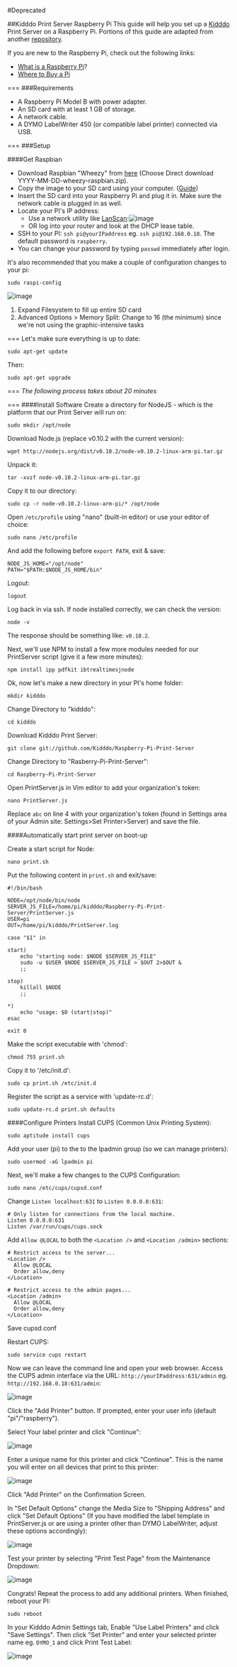 #Deprecated

##Kidddo Print Server Raspberry Pi
This guide will help you set up a [Kidddo](http://kidddo.com) Print Server on a Raspberry Pi. Portions of this guide are adapted from another [repository](https://github.com/churchio/checkin-printer).

If you are new to the Raspberry Pi, check out the following links:

* [What is a Raspberry Pi](http://www.youtube.com/watch?v=e0wkVVVLvR8#t=49)?
* [Where to Buy a Pi](https://www.google.com/shopping/product/16525736034140563056?q=raspberry+pi&client=safari&rls=en&bav=on.2,or.r_qf.&bvm=bv.59930103,d.cGU,pv.xjs.s.en_US.eYG7PyzNpLg.O&biw=1532&bih=1011&tch=1&ech=1&psi=CBvkUqGmBcmFogTU3oHgAQ.1390680841259.3&prds=hsec:online&ei=CRvkUtXXPIT9oATDxoHIBw&ved=0CIIEENkrMAA)

===
###Requirements
* A Raspberry Pi Model B with power adapter.
* An SD card with at least 1 GB of storage.
* A network cable.
* A DYMO LabelWriter 450 (or compatible label printer) connected via USB.

===
###Setup

####Get Raspbian
* Download Raspbian "Wheezy" from [here](http://www.raspberrypi.org/downloads) (Choose Direct download YYYY-MM-DD-wheezy-raspbian.zip).
* Copy the image to your SD card using your computer. ([Guide](http://elinux.org/RPi_Easy_SD_Card_Setup))
* Insert the SD card into your Raspberry Pi and plug it in. Make sure the network cable is plugged in as well.
* Locate your PI's IP address:
	* Use a network utility like [LanScan](https://itunes.apple.com/us/app/lanscan/id472226235?mt=12):![image](https://dl.dropboxusercontent.com/u/222645/Kidddo/github/screen_shot_2014-02-19_at_3.46.05_pm_7d9f.png)
	* OR log into your router and look at the DHCP lease table.
* SSH to your PI: `ssh pi@yourIPaddress` eg. `ssh pi@192.168.0.18`. The default password is `raspberry`.
* You can change your password by typing `passwd` immediately after login.

It's also recommended that you make a couple of configuration changes to your pi:

    sudo raspi-config

![image](https://dl.dropboxusercontent.com/u/222645/Kidddo/github/screen_shot_2014-02-25_at_5.44.54_pm_ec2b.png)

1. Expand Filesystem to fill up entire SD card
2. Advanced Options > Memory Split: Change to 16 (the minimum) since we're not using the graphic-intensive tasks

===
Let's make sure everything is up to date:

    sudo apt-get update

Then:

    sudo apt-get upgrade

===
*The following process takes about 20 minutes*

===
####Install Software
Create a directory for NodeJS - which is the platform that our Print Server will run on:

    sudo mkdir /opt/node

Download Node.js (replace v0.10.2 with the current version):

    wget http://nodejs.org/dist/v0.10.2/node-v0.10.2-linux-arm-pi.tar.gz

Unpack it:

    tar -xvzf node-v0.10.2-linux-arm-pi.tar.gz

Copy it to our directory:

    sudo cp -r node-v0.10.2-linux-arm-pi/* /opt/node

Open `/etc/profile` using "nano" (built-in editor) or use your editor of choice:

    sudo nano /etc/profile

And add the following before `export PATH`, exit & save:

    NODE_JS_HOME="/opt/node"
    PATH="$PATH:$NODE_JS_HOME/bin"

Logout:

    logout

Log back in via ssh. If node installed correctly, we can check the version:

    node -v

The response should be something like: `v0.10.2`. 

Next, we'll use NPM to install a few more modules needed for our PrintServer script (give it a few more minutes):
    
    npm install ipp pdfkit ibtrealtimesjnode


Ok, now let's make a new directory in your PI's home folder:

    mkdir kidddo

Change Directory to "kidddo":

    cd kidddo

Download Kidddo Print Server:

    git clone git://github.com/Kidddo/Raspberry-Pi-Print-Server

Change Directory to "Rasberry-Pi-Print-Server":

    cd Raspberry-Pi-Print-Server

Open PrintServer.js in Vim editor to add your organization's token:

    nano PrintServer.js

Replace `abc` on line 4 with your organization's token (found in Settings area of your Admin site: Settings>Set Printer>Server) and save the file.

####Automatically start print server on boot-up 

Create a start script for Node:

    nano print.sh

Put the following content in `print.sh` and exit/save:

    #!/bin/bash
    
    NODE=/opt/node/bin/node
    SERVER_JS_FILE=/home/pi/kidddo/Raspberry-Pi-Print-Server/PrintServer.js
    USER=pi
    OUT=/home/pi/kidddo/PrintServer.log
    
    case "$1" in
    
    start)
	    echo "starting node: $NODE $SERVER_JS_FILE"
	    sudo -u $USER $NODE $SERVER_JS_FILE > $OUT 2>$OUT &
	    ;;
    
    stop)
	    killall $NODE
	    ;;
    
    *)
	    echo "usage: $0 (start|stop)"
    esac
    
    exit 0

Make the script executable with 'chmod':

    chmod 755 print.sh

Copy it to '/etc/init.d':

    sudo cp print.sh /etc/init.d

Register the script as a service with 'update-rc.d':

    sudo update-rc.d print.sh defaults

####Configure Printers
Install CUPS (Common Unix Printing System):

    sudo aptitude install cups

Add your user (pi) to the to the lpadmin group (so we can manage printers):

    sudo usermod -aG lpadmin pi

Next, we'll make a few changes to the CUPS Configuration:

    sudo nano /etc/cups/cupsd.conf

Change `Listen localhost:631` to `Listen 0.0.0.0:631`:

    # Only listen for connections from the local machine.
    Listen 0.0.0.0:631
    Listen /var/run/cups/cups.sock
    
Add `Allow @LOCAL` to both the `<Location />` and `<Location /admin>` sections:

    # Restrict access to the server...
    <Location />
      Allow @LOCAL
      Order allow,deny
    </Location>
    
    # Restrict access to the admin pages...
    <Location /admin>
      Allow @LOCAL
      Order allow,deny
    </Location>

Save cupsd.conf

Restart CUPS:

    sudo service cups restart

Now we can leave the command line and open your web browser. Access the CUPS admin interface via the URL: `http://yourIPaddress:631/admin` eg. `http://192.168.0.18:631/admin`:

![image](https://dl.dropboxusercontent.com/u/222645/Kidddo/github/screen_shot_2014-02-21_at_9.53.34_am_c578.png)

Click the "Add Printer" button. If prompted, enter your user info (default "pi"/"raspberry").

Select Your label printer and click "Continue":

![image](https://dl.dropboxusercontent.com/u/222645/Kidddo/github/screen_shot_2014-02-21_at_9.57.56_am_ac13.png)

Enter a unique name for this printer and click "Continue". This is the name you will enter on all devices that print to this printer:

![image](https://dl.dropboxusercontent.com/u/222645/Kidddo/github/screen_shot_2014-02-21_at_9.59.29_am_9d61.png)

Click "Add Printer" on the Confirmation Screen.

In "Set Default Options" change the Media Size to "Shipping Address" and click "Set Default Options" (If you have modified the label template in PrintServer.js or are using a printer other than DYMO LabelWriter, adjust these options accordingly):

![image](https://dl.dropboxusercontent.com/u/222645/Kidddo/github/screen_shot_2014-02-21_at_10.04.57_am_b6a9.png)

Test your printer by selecting "Print Test Page" from the Maintenance Dropdown:

![image](https://dl.dropboxusercontent.com/u/222645/Kidddo/github/screen_shot_2014-02-21_at_10.11.16_am_636d.png)

Congrats! Repeat the process to add any additional printers. When finished, reboot your PI:

    sudo reboot

In your Kidddo Admin Settings tab, Enable "Use Label Printers" and click "Save Settings". Then click "Set Printer" and enter your selected printer name eg. `DYMO_1` and click Print Test Label:

![image](https://dl.dropboxusercontent.com/u/222645/Kidddo/github/screen_shot_2014-02-21_at_10.14.51_am_f18b.png)
